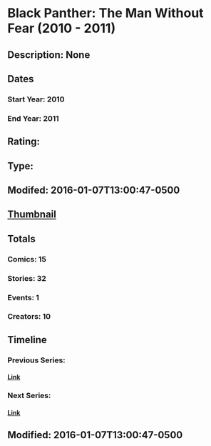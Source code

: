 # Black Panther: The Man Without Fear (2010 - 2011)
## Description: None
## Dates
### Start Year: 2010
### End Year: 2011
## Rating: 
## Type: 
## Modifed: 2016-01-07T13:00:47-0500
## [Thumbnail](http://i.annihil.us/u/prod/marvel/i/mg/c/50/568ea7c4bda60.jpg)
## Totals
### Comics: 15
### Stories: 32
### Events: 1
### Creators: 10
## Timeline
### Previous Series: 
#### [Link]()
### Next Series: 
#### [Link]()
## Modified: 2016-01-07T13:00:47-0500